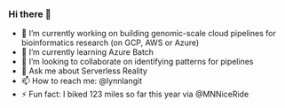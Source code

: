 ### Hi there 👋

- 🔭 I’m currently working on building genomic-scale cloud pipelines for bioinformatics research (on GCP, AWS or Azure)
- 🌱 I’m currently learning Azure Batch
- 👯 I’m looking to collaborate on identifying patterns for pipelines
- 💬 Ask me about Serverless Reality
- 📫 How to reach me: @lynnlangit
- ⚡ Fun fact: I biked 123 miles so far this year via @MNNiceRide

